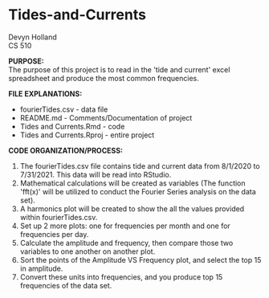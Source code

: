 # Tides-and-Currents
Devyn Holland <br />
CS 510

**PURPOSE:** <br />
The purpose of this project is to read in the 'tide and current'
excel spreadsheet and produce the most common frequencies.<br />

**FILE EXPLANATIONS:** <br />
* fourierTides.csv - data file <br />
* README.md - Comments/Documentation of project <br />
* Tides and Currents.Rmd - code <br />
* Tides and Currents.Rproj - entire project <br />


**CODE ORGANIZATION/PROCESS:**<br />
1. The fourierTides.csv file contains tide and current data from 8/1/2020 to 7/31/2021. This data will be read into RStudio.<br />
2. Mathematical calculations will be created as variables (The function 'fft(x)' will be utilized to conduct the Fourier Series analysis on the data set).<br />
3. A harmonics plot will be created to show the all the values provided within fourierTides.csv.<br />
4. Set up 2 more plots: one for frequencies per month and one for frequencies per day.<br />
5. Calculate the amplitude and frequency, then compare those two variables to one another on another plot.<br />
6. Sort the points of the Amplitude VS Frequency plot, and select the top 15 in amplitude. <br />
7. Convert these units into frequencies, and you produce top 15 frequencies of the data set. <br />
